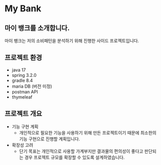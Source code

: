 # My Bank

## 마이 뱅크를 소개합니다.
마이 뱅크는 저의 소비패턴을 분석하기 위해 진행한 사이드 프로젝트입니다. 

## 프로젝트 환경
- java 17
- spring 3.2.0
- gradle 8.4
- maria DB (버전 미정)
- postman API
- thymeleaf

## 프로젝트 개요
- 기능 구현 계획
  - 개인적으로 필요한 기능을 사용하기 위해 만든 프로젝트이기 때문에 최소한의 기능 구현으로 진행할 계획입니다.
- 확장성 고려
  - 단기 목표는 개인적으로 사용할 가계부지만 결과물의 편의성이 좋다고 판단되는 경우 프로젝트 규모를 확장할 수 있도록 설계하였습니다.